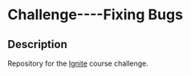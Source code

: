 # Challenge----Fixing Bugs

## Description

Repository for the [Ignite](https://lp.rocketseat.com.br/ignite) course challenge.
